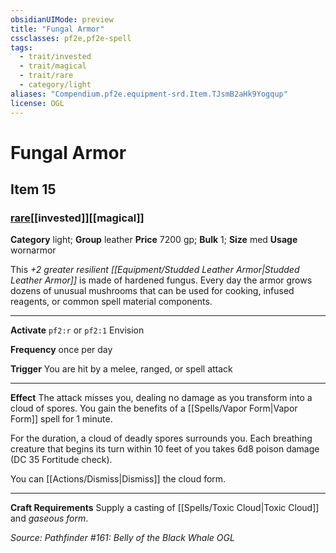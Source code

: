 ```yaml
---
obsidianUIMode: preview
title: "Fungal Armor"
cssclasses: pf2e,pf2e-spell
tags:
  - trait/invested
  - trait/magical
  - trait/rare
  - category/light
aliases: "Compendium.pf2e.equipment-srd.Item.TJsmB2aHk9Yogqup"
license: OGL
---
```

# Fungal Armor
## Item 15
### [rare](rare "Rare Rarity Trait")[[invested]][[magical]]

**Category** light; **Group** leather
**Price** 7200 gp; 
**Bulk** 1; **Size** med
**Usage** wornarmor

This _+2 greater resilient [[Equipment/Studded Leather Armor|Studded Leather Armor]]_ is made of hardened fungus. Every day the armor grows dozens of unusual mushrooms that can be used for cooking, infused reagents, or common spell material components.

* * *

**Activate** `pf2:r` or `pf2:1` Envision

**Frequency** once per day

**Trigger** You are hit by a melee, ranged, or spell attack

* * *

**Effect** The attack misses you, dealing no damage as you transform into a cloud of spores. You gain the benefits of a [[Spells/Vapor Form|Vapor Form]] spell for 1 minute.

For the duration, a cloud of deadly spores surrounds you. Each breathing creature that begins its turn within 10 feet of you takes 6d8 poison damage (DC 35 Fortitude check).

You can [[Actions/Dismiss|Dismiss]] the cloud form.

* * *

**Craft Requirements** Supply a casting of [[Spells/Toxic Cloud|Toxic Cloud]] and _gaseous form_.

*Source: Pathfinder #161: Belly of the Black Whale*
*OGL*